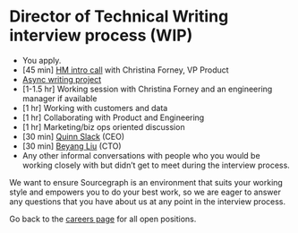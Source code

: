 # Director of Technical Writing interview process (WIP)

- You apply.
- [45 min] [HM intro call](../hm_intro_call.md) with Christina Forney, VP Product
- [Async writing project](../director_writing_project.md)
- [1-1.5 hr] Working session with Christina Forney and an engineering manager if available
- [1 hr] Working with customers and data
- [1 hr] Collaborating with Product and Engineering
- [1 hr] Marketing/biz ops oriented discussion
- [30 min] [Quinn Slack](../../../company/team/index.md#quinn-slack) (CEO)
- [30 min] [Beyang Liu](../../../company/team/index.md#beyang-liu) (CTO)
- Any other informal conversations with people who you would be working closely with but didn’t get to meet during the interview process.

We want to ensure Sourcegraph is an environment that suits your working style and empowers you to do your best work, so we are eager to answer any questions that you have about us at any point in the interview process.

Go back to the [careers page](../../../company/careers.md) for all open positions.
